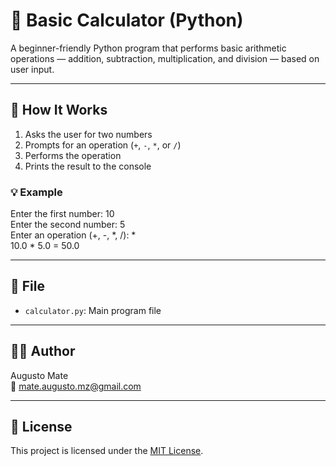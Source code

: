 # 🧮 Basic Calculator (Python)

A beginner-friendly Python program that performs basic arithmetic operations — addition, subtraction, multiplication, and division — based on user input.

---

## 🚀 How It Works

1. Asks the user for two numbers  
2. Prompts for an operation (`+`, `-`, `*`, or `/`)  
3. Performs the operation  
4. Prints the result to the console  

### 💡 Example

Enter the first number: 10  
Enter the second number: 5  
Enter an operation (+, -, *, /): *  
10.0 * 5.0 = 50.0

---

## 📂 File

- `calculator.py`: Main program file

---

## 🧑‍💻 Author

Augusto Mate  
📧 mate.augusto.mz@gmail.com

---

## 🪪 License

This project is licensed under the [MIT License](LICENSE).


